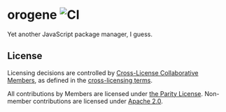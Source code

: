 # orogene ![CI](https://github.com/orogene/orogene/workflows/CI/badge.svg)

Yet another JavaScript package manager, I guess.

## License

Licensing decisions are controlled by [Cross-License Collaborative Members](#members), as
defined in the [cross-licensing terms](CROSS_LICENSE.md).

All contributions by Members are licensed under [the Parity
License](LICENSE_PARITY.md). Non-member contributions are licensed under
[Apache 2.0](LICENSE_APACHE.md).

